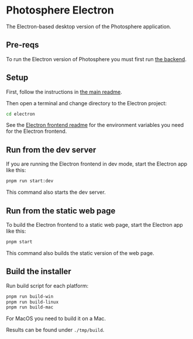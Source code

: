 # Photosphere Electron

The Electron-based desktop version of the Photosphere application.

## Pre-reqs

To run the Electron version of Photosphere you must first run [the backend](../backend/README.md).

## Setup

First, follow the instructions in [the main readme](../README.md).

Then open a terminal and change directory to the Electron project:

```bash
cd electron
```

See the [Electron frontend readme](./frontend/README.md) for the environment variables you need for the Electron frontend.

## Run from the dev server

If you are running the Electron frontend in dev mode, start the Electron app like this:

```bash
pnpm run start:dev
```

This command also starts the dev server.

## Run from the static web page

To build the Electron frontend to a static web page, start the Electron app like this:

```bash
pnpm start
```

This command also builds the static version of the web page.

## Build the installer

Run build script for each platform:

```bash
pnpm run build-win
pnpm run build-linux
pnpm run build-mac
```

For MacOS you need to build it on a Mac.

Results can be found under `./tmp/build`.